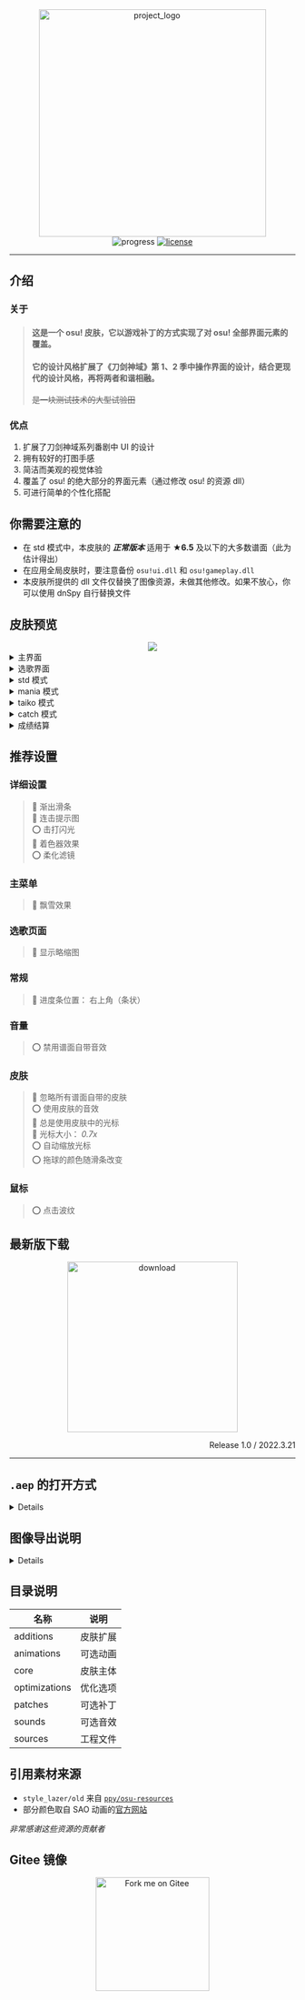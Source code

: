 <div align="center">
  <img src="https://sendevia.top/assets/images/22/06/11/s0_aincradmix.png" width="400" alt="project_logo">
</div>

<div align="center">
  <img src="https://img.shields.io/badge/%E8%BF%9B%E5%BA%A6-100%25-orange?style=flat-square" alt="progress">
  <a href="https://github.com/Sendevia/AincradMix/blob/master/LICENSE">
    <img src="https://img.shields.io/github/license/Sendevia/AincradMix.svg?color=%23FF005A&style=popout-square" alt="license">
  </a>
</div>

---

## 介绍

### 关于

>  #### 这是一个 osu! 皮肤，它以游戏补丁的方式实现了对 osu! 全部界面元素的覆盖。
>  #### 它的设计风格扩展了《刀剑神域》第 1、2 季中操作界面的设计，结合更现代的设计风格，再将两者和谐相融。
>  ~~是一块测试技术的大型试验田~~

### 优点

1. 扩展了刀剑神域系列番剧中 UI 的设计
2. 拥有较好的打图手感
3. 简洁而美观的视觉体验
4. 覆盖了 osu! 的绝大部分的界面元素（通过修改 osu! 的资源 dll）
5. 可进行简单的个性化搭配

## 你需要注意的

- 在 std 模式中，本皮肤的 _**正常版本**_ 适用于 **★6.5** 及以下的大多数谱面（此为估计得出）
- 在应用全局皮肤时，要注意备份 `osu!ui.dll` 和 `osu!gameplay.dll`
- 本皮肤所提供的 dll 文件仅替换了图像资源，未做其他修改。如果不放心，你可以使用 dnSpy 自行替换文件

## 皮肤预览

<div align="center">
  <img src="https://sendevia.top/assets/images/22/06/11/s0_amix_vision.png">
</div>

<details>
  <summary>主界面</summary>
    <div align="center">
      <img src="https://sendevia.top/assets/images/22/06/11/screenshot01.jpg">
    </div>
</details>

<details>
  <summary>选歌界面</summary>
    <div align="center">
      <img src="https://sendevia.top/assets/images/22/06/11/screenshot02.jpg">
      <img src="https://sendevia.top/assets/images/22/06/11/screenshot06.jpg">
      <img src="https://sendevia.top/assets/images/22/06/11/screenshot07.jpg">
    </div>
</details>

<details>
  <summary>std 模式</summary>
    <div align="center">
      <img src="https://sendevia.top/assets/images/22/06/11/screenshot03.jpg">
      <img src="https://sendevia.top/assets/images/22/06/11/screenshot04.jpg">
    </div>
</details>

<details>
  <summary>mania 模式</summary>
    <div align="center">
      <img src="https://sendevia.top/assets/images/22/06/11/screenshot09.jpg">
      <img src="https://sendevia.top/assets/images/22/06/11/screenshot08.jpg">
    </div>
</details>

<details>
  <summary>taiko 模式</summary>
    <div align="center">
      <img src="https://sendevia.top/assets/images/22/06/11/screenshot10.jpg">
      <img src="https://sendevia.top/assets/images/22/06/11/screenshot11.jpg">
    </div>
</details>

<details>
  <summary>catch 模式</summary>
    <div align="center">
      <img src="https://sendevia.top/assets/images/22/06/11/screenshot12.jpg">
      <img src="https://sendevia.top/assets/images/22/06/11/screenshot13.jpg">
    </div>
</details>

<details>
  <summary>成绩结算</summary>
    <div align="center">
      <img src="https://sendevia.top/assets/images/22/06/11/screenshot05.jpg">
    </div>
</details>

## 推荐设置

### 详细设置

> 🔴 渐出滑条  
> 🔴 连击提示图  
> ⭕ 击打闪光  
> 🔴 着色器效果  
> ⭕ 柔化滤镜  

### 主菜单

> 🔴 飘雪效果  

### 选歌页面

> 🔴 显示略缩图  

### 常规

> 🔴 进度条位置： 右上角（条状）  

### 音量

> ⭕ 禁用谱面自带音效  

### 皮肤

> 🔴 忽略所有谱面自带的皮肤  
> ⭕ 使用皮肤的音效  
> 🔴 总是使用皮肤中的光标  
> 🔴 光标大小： _0.7x_  
> ⭕ 自动缩放光标  
> ⭕ 拖球的颜色随滑条改变  

### 鼠标

> ⭕ 点击波纹  

## 最新版下载

<div align="center">
  <a href="https://github.com/Sendevia/AincradMix/releases/latest">
    <img src="https://sendevia.top/assets/images/22/06/11/s0_button_download_1.png" width="300" alt="download">
  </a>
  <p align="right">
    Release 1.0 / 2022.3.21
  </p>
</div>

---

## `.aep` 的打开方式

<details>

### **注意：**

1. 推荐使用`Adobe After Effects CC2021 (18.0)`或更高版本。
2. **注意要经常保存文件**
3. 你**必须**拥有以下的插件、脚本和字体：

#### 插件

[Saber]  
Trapcode Suite  
AESweets Halftone

#### 脚本

[Duik]  
[GridGuide]

#### 字体

[SAO-UI]  
[KD-Tramcar]  
[Aller]  
Electrolize  
Century Gothic

</details>

## 图像导出说明

<details>

1. 将图片导出格式设置为 `.PNG`，通道为 `RGB+Alpha`，名称为`合成名称`
2. 将动画导出格式设置为 `.PNG（序列）`，通道为 `RGB+Alpha`，根据情况选择使用合成帧编号，名称为`合成名称`，删去文件名的 **`_[#]`** 后缀 **（噔噔咚~ 是 `_[#]` ！不是 `-[#]` 或 `[#]` ！）**
3. 你也可以导入本项目提供的 `AOM` 和 `ARS` 文件，具体导入方法恕请另行搜索
   - `AOM` After Effects 的输出模块模板
   - `ARS` After Effects 的渲染模块模板

</details>

## 目录说明

| 名称 | 说明 |
| ------------- | ------------- |
| additions | 皮肤扩展 |
| animations | 可选动画 |
| core | 皮肤主体 |
| optimizations | 优化选项 |
| patches | 可选补丁 |
| sounds | 可选音效 |
| sources | 工程文件 |

## 引用素材来源

- `style_lazer/old` 来自 [`ppy/osu-resources`]
- 部分颜色取自 SAO 动画的[官方网站]

_非常感谢这些资源的贡献者_

## Gitee 镜像

<div align="center">
  <a href="https://gitee.com/sendevia/AincradMix">
    <img src="https://gitee.com/sendevia/AincradMix/widgets/widget_6.svg?color=ff711e" width="200" alt="Fork me on Gitee">
  </a>
</div>

<!-- 链接索引 -->

[saber]: https://www.videocopilot.net/blog/2016/03/new-plug-in-saber-now-available-100-free/
[duik]: https://rainboxprod.coop/en/tools/duik/duik-download/
[gridguide]: https://aescripts.com/gridguide-for-after-effects/
[sao-ui]: https://fontmeme.com/fonts/sao-ui-font/
[kd-tramcar]: https://fontmeme.com/fonts/kd-tramcar-font/
[aller]: https://fontmeme.com/fonts/aller-font/
[官方网站]: https://www.swordart-online.net/
[`ppy/osu-resources`]: https://github.com/ppy/osu-resources/

<!--
    ___    _                           ____  ____
   /   |  (_)___  ______________ _____/ /  |/  (_)  __
  / /| | / / __ \/ ___/ ___/ __ `/ __  / /|_/ / / |/_/
 / ___ |/ / / / / /__/ /  / /_/ / /_/ / /  / / />  <
/_/  |_/_/_/ /_/\___/_/   \__,_/\__,_/_/  /_/_/_/|_|
designed by sendevia, 2022
-->

